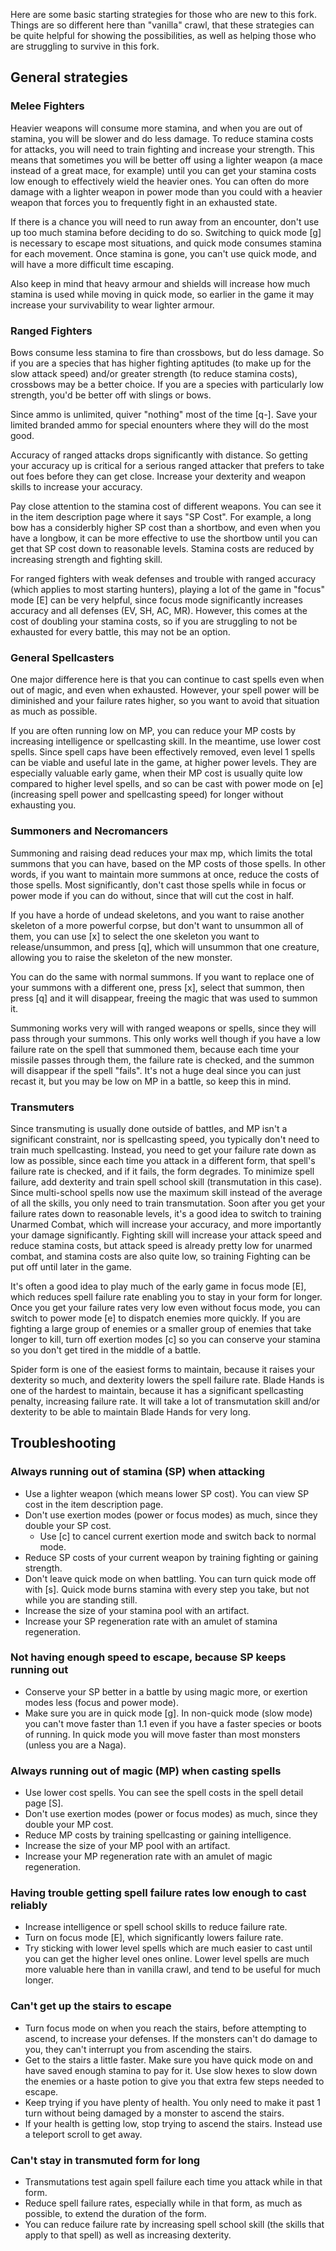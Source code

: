 Here are some basic starting strategies for those who are new to this fork. Things are so different here than "vanilla" 
crawl, that these strategies can be quite helpful for showing the possibilities, as well as helping those who are 
struggling to survive in this fork.

## General strategies

### Melee Fighters

Heavier weapons will consume more stamina, and when you are out of stamina, you will be slower and do less damage. To
reduce stamina costs for attacks, you will need to train fighting and increase your strength. This means that sometimes
you will be better off using a lighter weapon (a mace instead of a great mace, for example) until you can get your stamina
costs low enough to effectively wield the heavier ones. You can often do more damage with a lighter weapon in power mode
than you could with a heavier weapon that forces you to frequently fight in an exhausted state.

If there is a chance you will need to run away from an encounter, don't use up too much stamina before deciding to do so.
Switching to quick mode [g] is necessary to escape most situations, and quick mode consumes stamina for each movement.
Once stamina is gone, you can't use quick mode, and will have a more difficult time escaping. 

Also keep in mind that heavy armour and shields will increase how much stamina is used while moving in quick mode, so
earlier in the game it may increase your survivability to wear lighter armour. 
    
### Ranged Fighters

Bows consume less stamina to fire than crossbows, but do less damage. So if you are a species that has higher fighting
aptitudes (to make up for the slow attack speed) and/or greater strength (to reduce stamina costs), crossbows may be 
a better choice. If you are a species with particularly low strength, you'd be better off with slings or bows.

Since ammo is unlimited, quiver "nothing" most of the time [q-]. Save your limited branded ammo for special enounters
where they will do the most good. 

Accuracy of ranged attacks drops significantly with distance. So getting your accuracy up is critical for a serious
ranged attacker that prefers to take out foes before they can get close. Increase your dexterity and weapon skills
to increase your accuracy. 

Pay close attention to the stamina cost of different weapons. You can see it in the item description page where it 
says "SP Cost". For example, a long bow has a considerbly higher SP cost than a shortbow, and even when you have 
a longbow, it can be more effective to use the shortbow until you can get that SP cost down to reasonable levels. 
Stamina costs are reduced by increasing strength and fighting skill.
 
For ranged fighters with weak defenses and trouble with ranged accuracy (which applies to most starting hunters), 
playing a lot of the game in "focus" mode [E] can be very helpful, since focus mode significantly increases
accuracy and all defenses (EV, SH, AC, MR). However, this comes at the cost of doubling your stamina costs, so if
you are struggling to not be exhausted for every battle, this may not be an option.
    
### General Spellcasters

One major difference here is that you can continue to cast spells even when out of magic, and even when exhausted.
However, your spell power will be diminished and your failure rates higher, so you want to avoid that situation as
much as possible. 

If you are often running low on MP, you can reduce your MP costs by increasing intelligence or 
spellcasting skill. In the meantime, use lower cost spells. Since spell caps have been effectively removed, even
level 1 spells can be viable and useful late in the game, at higher power levels. They are especially valuable early
game, when their MP cost is usually quite low compared to higher level spells, and so can be cast with power mode on
[e] (increasing spell power and spellcasting speed) for longer without exhausting you.

### Summoners and Necromancers

Summoning and raising dead reduces your max mp, which limits the total summons that you can have, based on the MP
costs of those spells. In other words, if you want to maintain more summons at once, reduce the costs of those spells.
Most significantly, don't cast those spells while in focus or power mode if you can do without, since that will cut
the cost in half.

If you have a horde of undead skeletons, and you want to raise another skeleton of a more powerful corpse, but don't
want to unsummon all of them, you can use [x] to select the one skeleton you want to release/unsummon, and press [q],
which will unsummon that one creature, allowing you to raise the skeleton of the new monster. 

You can do the same with normal summons. If you want to replace one of your summons with a different one, press [x],
select that summon, then press [q] and it will disappear, freeing the magic that was used to summon it. 

Summoning works very will with ranged weapons or spells, since they will pass through your summons. This only works
well though if you have a low failure rate on the spell that summoned them, because each time your missile passes
through them, the failure rate is checked, and the summon will disappear if the spell "fails". It's not a huge
deal since you can just recast it, but you may be low on MP in a battle, so keep this in mind.

### Transmuters

Since transmuting is usually done outside of battles, and MP isn't a significant constraint, nor is spellcasting 
speed, you typically don't need to train much spellcasting. Instead, you need to get your failure rate down as low
as possible, since each time you attack in a different form, that spell's failure rate is checked, and if it fails,
the form degrades. To minimize spell failure, add dexterity and train spell school skill (transmutation in this case).
Since multi-school spells now use the maximum skill instead of the average of all the skills, you only need to train
transmutation. Soon after you get your failure rates down to reasonable levels, it's a good idea to switch to
training Unarmed Combat, which will increase your accuracy, and more importantly your damage significantly. Fighting
skill will increase your attack speed and reduce stamina costs, but attack speed is already pretty low for unarmed
combat, and stamina costs are also quite low, so training Fighting can be put off until later in the game. 

It's often a good idea to play much of the early game in focus mode [E], which reduces spell failure rate enabling you
to stay in your form for longer. Once you get your failure rates very low even without focus mode, you can switch
to power mode [e] to dispatch enemies more quickly. If you are fighting a large group of enemies or a smaller group
of enemies that take longer to kill, turn off exertion modes [c] so you can conserve your stamina so you don't get
tired in the middle of a battle.

Spider form is one of the easiest forms to maintain, because it raises your dexterity so much, and dexterity lowers
the spell failure rate. Blade Hands is one of the hardest to maintain, because it has a significant spellcasting
penalty, increasing failure rate. It will take a lot of transmutation skill and/or dexterity to be able to maintain
Blade Hands for very long. 

## Troubleshooting

### Always running out of stamina (SP) when attacking
* Use a lighter weapon (which means lower SP cost). You can view SP cost in the item description page.
* Don't use exertion modes (power or focus modes) as much, since they double your SP cost.
    * Use [c] to cancel current exertion mode and switch back to normal mode.
* Reduce SP costs of your current weapon by training fighting or gaining strength.
* Don't leave quick mode on when battling. You can turn quick mode off with [s]. Quick mode burns stamina with every
  step you take, but not while you are standing still.
* Increase the size of your stamina pool with an artifact.
* Increase your SP regeneration rate with an amulet of stamina regeneration.

### Not having enough speed to escape, because SP keeps running out
* Conserve your SP better in a battle by using magic more, or exertion modes less (focus and power mode).
* Make sure you are in quick mode [g]. In non-quick mode (slow mode) you can't move faster than 1.1 even if you have
  a faster species or boots of running. In quick mode you will move faster than most monsters (unless you are a Naga).

### Always running out of magic (MP) when casting spells
* Use lower cost spells. You can see the spell costs in the spell detail page [S].
* Don't use exertion modes (power or focus modes) as much, since they double your MP cost.
* Reduce MP costs by training spellcasting or gaining intelligence. 
* Increase the size of your MP pool with an artifact.
* Increase your MP regeneration rate with an amulet of magic regeneration.

### Having trouble getting spell failure rates low enough to cast reliably
* Increase intelligence or spell school skills to reduce failure rate.
* Turn on focus mode [E], which significantly lowers failure rate.
* Try sticking with lower level spells which are much easier to cast until you can get the higher level ones online.
  Lower level spells are much more valuable here than in vanilla crawl, and tend to be useful for much longer. 

### Can't get up the stairs to escape
* Turn focus mode on when you reach the stairs, before attempting to ascend, to increase your defenses. If the monsters 
  can't do damage to you, they can't interrupt you from ascending the stairs. 
* Get to the stairs a little faster. Make sure you have quick mode on and have saved enough stamina to pay for it. Use
  slow hexes to slow down the enemies or a haste potion to give you that extra few steps needed to escape. 
* Keep trying if you have plenty of health. You only need to make it past 1 turn without being damaged by a monster to 
  ascend the stairs.
* If your health is getting low, stop trying to ascend the stairs. Instead use a teleport scroll to get away.

### Can't stay in transmuted form for long
* Transmutations test again spell failure each time you attack while in that form. 
* Reduce spell failure rates, especially while in that form, as much as possible, to extend the duration of the form.
* You can reduce failure rate by increasing spell school skill (the skills that apply to that spell) as well as increasing
  dexterity. 
  
